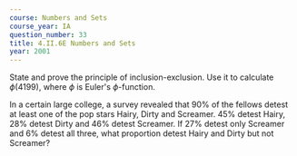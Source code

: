 ```yaml
---
course: Numbers and Sets
course_year: IA
question_number: 33
title: 4.II.6E Numbers and Sets
year: 2001
---
```



State and prove the principle of inclusion-exclusion. Use it to calculate $\phi(4199)$, where $\phi$ is Euler's $\phi$-function.

In a certain large college, a survey revealed that $90 \%$ of the fellows detest at least one of the pop stars Hairy, Dirty and Screamer. $45 \%$ detest Hairy, $28 \%$ detest Dirty and $46 \%$ detest Screamer. If $27 \%$ detest only Screamer and $6 \%$ detest all three, what proportion detest Hairy and Dirty but not Screamer?